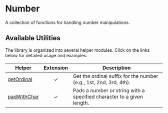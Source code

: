 # Number

A collection of functions for handling number manipulations.

## Available Utilities

The library is organized into several helper modules. Click on the links below for detailed usage
and examples:

| Helper           | Extension | Description                                                           | 
|------------------|:---------:|-----------------------------------------------------------------------|
| [getOrdinal](#)  |  &check;  | Get the ordinal suffix for the number (e.g., 1st, 2nd, 3rd, 4th).     |
| [padWithChar](#) |  &check;  | Pads a number or string with a specified character to a given length. |


